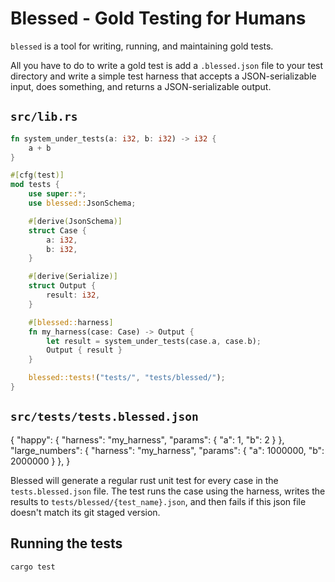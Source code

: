 # Blessed - Gold Testing for Humans

`blessed` is a tool for writing, running, and maintaining gold tests.

All you have to do to write a gold test is add a `.blessed.json` file to your test directory and write a simple test harness that accepts a JSON-serializable input, does something, and returns a JSON-serializable output.

## `src/lib.rs`

```rust
fn system_under_tests(a: i32, b: i32) -> i32 {
    a + b
}

#[cfg(test)]
mod tests {
    use super::*;
    use blessed::JsonSchema;

    #[derive(JsonSchema)]
    struct Case {
        a: i32,
        b: i32,
    }

    #[derive(Serialize)]
    struct Output {
        result: i32,
    }

    #[blessed::harness]
    fn my_harness(case: Case) -> Output {
        let result = system_under_tests(case.a, case.b);
        Output { result }
    }

    blessed::tests!("tests/", "tests/blessed/");
}
```

## `src/tests/tests.blessed.json`

{
    "happy": {
        "harness": "my_harness",
        "params": {
            "a": 1,
            "b": 2
        }
    },
    "large_numbers": {
        "harness": "my_harness",
        "params": {
            "a": 1000000,
            "b": 2000000
        }
    },
}

Blessed will generate a regular rust unit test for every case in the `tests.blessed.json` file. The test runs the case using the harness, writes the results to `tests/blessed/{test_name}.json`, and then fails if this json file doesn't match its git staged version.

## Running the tests

```bash
cargo test
```
